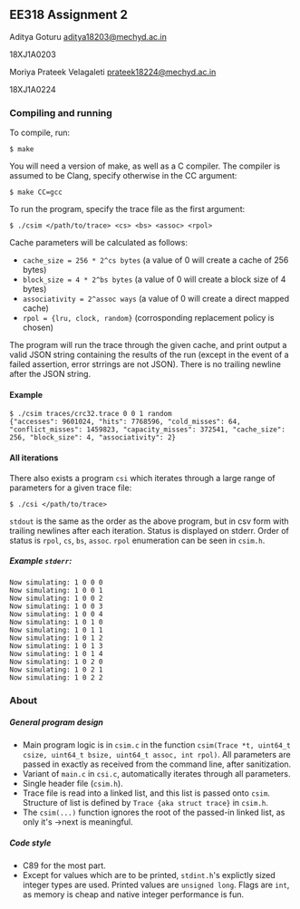 ## EE318 Assignment 2

Aditya Goturu <aditya18203@mechyd.ac.in>

18XJ1A0203

Moriya Prateek Velagaleti <prateek18224@mechyd.ac.in>

18XJ1A0224

### Compiling and running

To compile, run:

```
$ make
```

You will need a version of make, as well as a C compiler. The compiler is assumed to be Clang, specify otherwise in the CC argument:

```
$ make CC=gcc
```

To run the program, specify the trace file as the first argument:

```
$ ./csim </path/to/trace> <cs> <bs> <assoc> <rpol>
```

Cache parameters will be calculated as follows:

* `cache_size = 256 * 2^cs bytes` (a value of 0 will create a cache of 256 bytes) 
* `block_size = 4 * 2^bs bytes` (a value of 0 will create a block size of 4 bytes)
* `associativity = 2^assoc ways` (a value of 0 will create a direct mapped cache) 
* `rpol = {lru, clock, random}` (corrosponding replacement policy is chosen)

The program will run the trace through the given cache, and print output a valid JSON string containing the results of the run (except in the event of a failed assertion, error strrings are not JSON). There is no trailing newline after the JSON string.

#### Example

```
$ ./csim traces/crc32.trace 0 0 1 random                 
{"accesses": 9601024, "hits": 7768596, "cold_misses": 64, "conflict_misses": 1459823, "capacity_misses": 372541, "cache_size": 256, "block_size": 4, "associativity": 2}
```

#### All iterations

There also exists a program `csi` which iterates through a large range of parameters for a given trace file:

```
$ ./csi </path/to/trace>
```
`stdout` is the same as the order as the above program, but in csv form with trailing newlines after each iteration. Status is displayed on stderr. Order of status is `rpol`, `cs`, `bs`, `assoc`. `rpol` enumeration can be seen in `csim.h`.

##### Example `stderr`:
```
Now simulating: 1 0 0 0
Now simulating: 1 0 0 1
Now simulating: 1 0 0 2
Now simulating: 1 0 0 3
Now simulating: 1 0 0 4
Now simulating: 1 0 1 0
Now simulating: 1 0 1 1
Now simulating: 1 0 1 2
Now simulating: 1 0 1 3
Now simulating: 1 0 1 4
Now simulating: 1 0 2 0
Now simulating: 1 0 2 1
Now simulating: 1 0 2 2
```

### About

##### General program design
* Main program logic is in `csim.c` in the function `csim(Trace *t, uint64_t csize, uint64_t bsize, uint64_t assoc, int rpol)`. All parameters are passed in exactly as received from the command line, after sanitization.
* Variant of `main.c` in `csi.c`, automatically iterates through all parameters.
* Single header file (`csim.h`).
* Trace file is read into a linked list, and this list is passed onto `csim`. Structure of list is defined by `Trace {aka struct trace}` in `csim.h`.
* The `csim(...)` function ignores the root of the passed-in linked list, as only it's ->next is meaningful.

##### Code style
* C89 for the most part.
* Except for values which are to be printed, `stdint.h`'s explictly sized integer types are used. Printed values are `unsigned long`. Flags are `int`, as memory is cheap and native integer performance is fun. 